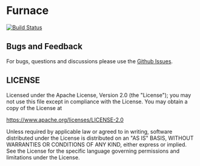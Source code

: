 Furnace
==========================
[![Build Status](https://travis-ci.org/jw3/furnace.svg?branch=master)](https://travis-ci.org/jw3/furnace)


## Bugs and Feedback

For bugs, questions and discussions please use the [Github Issues](https://github.com/jw3/furnace/issues).

## LICENSE

Licensed under the Apache License, Version 2.0 (the "License");
you may not use this file except in compliance with the License.
You may obtain a copy of the License at

<https://www.apache.org/licenses/LICENSE-2.0>

Unless required by applicable law or agreed to in writing, software
distributed under the License is distributed on an "AS IS" BASIS,
WITHOUT WARRANTIES OR CONDITIONS OF ANY KIND, either express or implied.
See the License for the specific language governing permissions and
limitations under the License.
